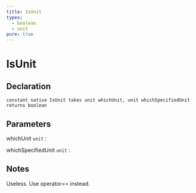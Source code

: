 ```yaml
---
title: IsUnit
types:
  - boolean
  - unit
pure: true
---
```


# IsUnit

## Declaration

```jass
constant native IsUnit takes unit whichUnit, unit whichSpecifiedUnit returns boolean
```

## Parameters
whichUnit `unit`
: 

whichSpecifiedUnit `unit`
: 

## Notes 
Useless. Use operator== instead.
